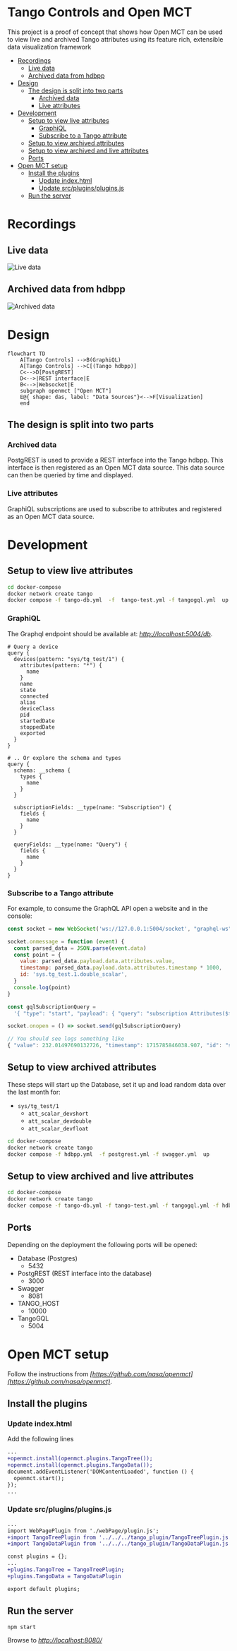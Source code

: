 # Tango Controls and Open MCT

This project is a proof of concept that shows how Open MCT can be used to view live and archived Tango attributes using its feature rich, extensible data visualization framework

<!-- START doctoc generated TOC please keep comment here to allow auto update -->
<!-- DON'T EDIT THIS SECTION, INSTEAD RE-RUN doctoc TO UPDATE -->

- [Recordings](#recordings)
  - [Live data](#live-data)
  - [Archived data from hdbpp](#archived-data-from-hdbpp)
- [Design](#design)
  - [The design is split into two parts](#the-design-is-split-into-two-parts)
    - [Archived data](#archived-data)
    - [Live attributes](#live-attributes)
- [Development](#development)
  - [Setup to view live attributes](#setup-to-view-live-attributes)
    - [GraphiQL](#graphiql)
    - [Subscribe to a Tango attribute](#subscribe-to-a-tango-attribute)
  - [Setup to view archived attributes](#setup-to-view-archived-attributes)
  - [Setup to view archived and live attributes](#setup-to-view-archived-and-live-attributes)
  - [Ports](#ports)
- [Open MCT setup](#open-mct-setup)
  - [Install the plugins](#install-the-plugins)
    - [Update index.html](#update-indexhtml)
    - [Update src/plugins/plugins.js](#update-srcpluginspluginsjs)
  - [Run the server](#run-the-server)

<!-- END doctoc generated TOC please keep comment here to allow auto update -->

# Recordings

## Live data

![Live data](docs/tangomct_live.gif)

## Archived data from hdbpp

![Archived data](docs/tangomct_archived.gif)

# Design

```mermaid
flowchart TD
    A[Tango Controls] -->B(GraphiQL)
    A[Tango Controls] -->C[(Tango hdbpp)]
    C<-->D[PostgREST]
    D<-->|REST interface|E
    B<-->|Websocket|E
    subgraph openmct ["Open MCT"]
    E@{ shape: das, label: "Data Sources"}<-->F[Visualization]
    end
```

## The design is split into two parts

### Archived data

PostgREST is used to provide a REST interface into the Tango hdbpp. This interface is then registered as an Open MCT data source. This data source can then be queried by time and displayed.

### Live attributes

GraphiQL subscriptions are used to subscribe to attributes and registered as an Open MCT data source.

# Development

## Setup to view live attributes

```sh
cd docker-compose
docker network create tango
docker compose -f tango-db.yml  -f  tango-test.yml -f tangogql.yml  up
```

### GraphiQL

The Graphql endpoint should be available at:
_[http://localhost:5004/db](http://localhost:5004/db)_.

```gql
# Query a device
query {
  devices(pattern: "sys/tg_test/1") {
    attributes(pattern: "*") {
      name
    }
    name
    state
    connected
    alias
    deviceClass
    pid
    startedDate
    stoppedDate
    exported
  }
}

# .. Or explore the schema and types
query {
  schema: __schema {
    types {
      name
    }
  }

  subscriptionFields: __type(name: "Subscription") {
    fields {
      name
    }
  }

  queryFields: __type(name: "Query") {
    fields {
      name
    }
  }
}
```

### Subscribe to a Tango attribute

For example, to consume the GraphQL API open a website and in the console:

```js
const socket = new WebSocket('ws://127.0.0.1:5004/socket', "graphql-ws")

socket.onmessage = function (event) {
  const parsed_data = JSON.parse(event.data)
  const point = {
    value: parsed_data.payload.data.attributes.value,
    timestamp: parsed_data.payload.data.attributes.timestamp * 1000,
    id: 'sys.tg_test.1.double_scalar',
  }
  console.log(point)
}

const gqlSubscriptionQuery =
  '{ "type": "start", "payload": { "query": "subscription Attributes($fullNames: [String]!) {  attributes(fullNames: $fullNames) {    device    attribute    value    writeValue    timestamp  }}", "variables": { "fullNames": ["sys/tg_test/1/double_scalar"] } } }'

socket.onopen = () => socket.send(gqlSubscriptionQuery)

// You should see logs something like
{ "value": 232.01497690132726, "timestamp": 1715785846038.907, "id": "sys.tg_test.1.double_scalar" }
```

## Setup to view archived attributes

These steps will start up the Database, set it up and load random data over the last month for:
- `sys/tg_test/1`
  - `att_scalar_devshort`
  - `att_scalar_devdouble`
  - `att_scalar_devfloat`


```sh
cd docker-compose
docker network create tango
docker compose -f hdbpp.yml  -f postgrest.yml -f swagger.yml  up
```

## Setup to view archived and live attributes

```sh
cd docker-compose
docker network create tango
docker compose -f tango-db.yml -f tango-test.yml -f tangogql.yml -f hdbpp.yml -f postgrest.yml -f swagger.yml up
```

## Ports

Depending on the deployment the following ports will be opened:

- Database (Postgres)
  - 5432
- PostgREST (REST interface into the database)
  - 3000
- Swagger
  - 8081
- TANGO_HOST
  - 10000
- TangoGQL
  - 5004

# Open MCT setup

Follow the instructions from _[https://github.com/nasa/openmct](https://github.com/nasa/openmct)_.

## Install the plugins

### Update index.html

Add the following lines

```diff
...
+openmct.install(openmct.plugins.TangoTree());
+openmct.install(openmct.plugins.TangoData());
document.addEventListener('DOMContentLoaded', function () {
  openmct.start();
});
...
```

### Update src/plugins/plugins.js

```diff
...
import WebPagePlugin from './webPage/plugin.js';
+import TangoTreePlugin from '../../../tango_plugin/TangoTreePlugin.js';
+import TangoDataPlugin from '../../../tango_plugin/TangoDataPlugin.js';

const plugins = {};
...
+plugins.TangoTree = TangoTreePlugin;
+plugins.TangoData = TangoDataPlugin

export default plugins;
```

## Run the server

```console
npm start
```

Browse to _[http://localhost:8080/](http://localhost:8080/)_
